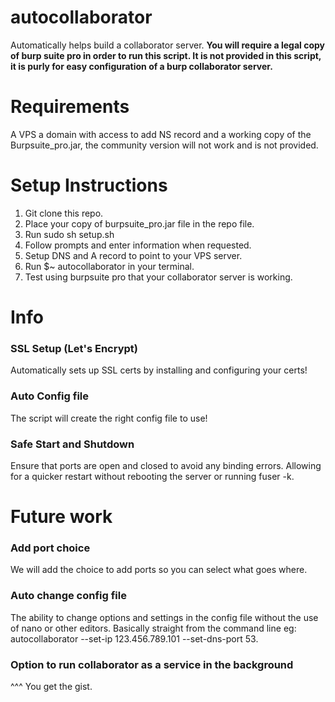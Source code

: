 # autocollaborator
Automatically helps build a collaborator server.  **You will require a legal copy of burp suite pro in order to run this script.
It is not provided in this script, it is purly for easy configuration of a burp collaborator server.** 

# Requirements
A VPS a domain with access to add NS record and a working copy of the Burpsuite_pro.jar, the community version will not work and is not provided. 

# Setup Instructions
1. Git clone this repo.
2. Place your copy of burpsuite_pro.jar file in the repo file. 
3. Run sudo sh setup.sh
4. Follow prompts and enter information when requested. 
5. Setup DNS and A record to point to your VPS server. 
6. Run $~ autocollaborator in your terminal.
7. Test using burpsuite pro that your collaborator server is working. 

# Info
### SSL Setup (Let's Encrypt) 
Automatically sets up SSL certs by installing and configuring your certs! 

### Auto Config file
The script will create the right config file to use!

### Safe Start and Shutdown
Ensure that ports are open and closed to avoid any binding errors.  Allowing for a quicker restart without rebooting the server or running fuser -k.

# Future work

### Add port choice
We will add the choice to add ports so you can select what goes where. 

### Auto change config file
The ability to change options and settings in the config file without the use of nano or other editors.  Basically straight from the command line eg: autocollaborator --set-ip 123.456.789.101 --set-dns-port 53. 

### Option to run collaborator as a service in the background
^^^ You get the gist. 

